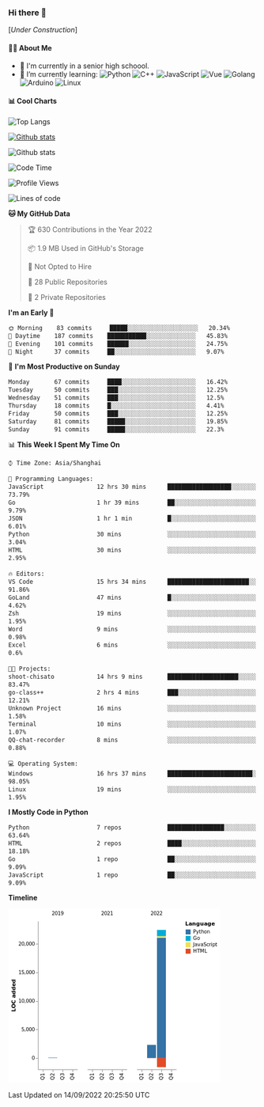 ### Hi there 👋

\[*Under Construction*\]

<!--
**NoNormalCreeper/NoNormalCreeper** is a ✨ _special_ ✨ repository because its `README.md` (this file) appears on your GitHub profile.

Here are some ideas to get you started:

- 🔭 I’m currently working on ...
- 🌱 I’m currently learning ...
- 👯 I’m looking to collaborate on ...
- 🤔 I’m looking for help with ...
- 💬 Ask me about ...
- 📫 How to reach me: ...
- 😄 Pronouns: ...
- ⚡ Fun fact: ...
-->

#### 👩‍💻 About Me

- 🏫 I'm currently in a senior high schoool.
- 🌱 I’m currently learning: 
![Python](https://img.shields.io/badge/-Python-blue?style=flat-square&logo=Python&logoColor=fff)
![C++](https://img.shields.io/badge/-C%2B%2B-00599C?style=flat-square&logo=C%2B%2B&logoColor=fff)
![JavaScript](https://img.shields.io/badge/-JavaScript-ffca18?style=flat-square&logo=JavaScript&logoColor=fff)
![Vue](https://img.shields.io/badge/-Vue-4FC08D?style=flat-square&logo=Vue.js&logoColor=fff)
![Golang](https://img.shields.io/badge/-Go-007d9c?style=flat-square&logo=Go&logoColor=fff)
![Arduino](https://img.shields.io/badge/-Arduino-00979D?style=flat-square&logo=Arduino&logoColor=fff)
![Linux](https://img.shields.io/badge/-Linux-FCC624?style=flat-square&logo=Linux&logoColor=fff)

#### 📊 Cool Charts

![Top Langs](https://github-readme-stats.vercel.app/api/top-langs/?username=NoNormalCreeper&layout=compact)

[![Github stats](https://github-readme-stats.vercel.app/api?username=NoNormalCreeper&show_icons=true)](https://github.com/anuraghazra/github-readme-stats)

![Github stats](https://github-profile-trophy.vercel.app/?username=NoNormalCreeper)


<!--START_SECTION:waka-->
![Code Time](http://img.shields.io/badge/Code%20Time-103%20hrs%2036%20mins-blue)

![Profile Views](http://img.shields.io/badge/Profile%20Views-2-blue)

![Lines of code](https://img.shields.io/badge/From%20Hello%20World%20I%27ve%20Written-23%20Thousand%20lines%20of%20code-blue)

**🐱 My GitHub Data** 

> 🏆 630 Contributions in the Year 2022
 > 
> 📦 1.9 MB Used in GitHub's Storage 
 > 
> 🚫 Not Opted to Hire
 > 
> 📜 28 Public Repositories 
 > 
> 🔑 2 Private Repositories  
 > 
**I'm an Early 🐤** 

```text
🌞 Morning    83 commits     █████░░░░░░░░░░░░░░░░░░░░   20.34% 
🌆 Daytime    187 commits    ███████████░░░░░░░░░░░░░░   45.83% 
🌃 Evening    101 commits    ██████░░░░░░░░░░░░░░░░░░░   24.75% 
🌙 Night      37 commits     ██░░░░░░░░░░░░░░░░░░░░░░░   9.07%

```
📅 **I'm Most Productive on Sunday** 

```text
Monday       67 commits     ████░░░░░░░░░░░░░░░░░░░░░   16.42% 
Tuesday      50 commits     ███░░░░░░░░░░░░░░░░░░░░░░   12.25% 
Wednesday    51 commits     ███░░░░░░░░░░░░░░░░░░░░░░   12.5% 
Thursday     18 commits     █░░░░░░░░░░░░░░░░░░░░░░░░   4.41% 
Friday       50 commits     ███░░░░░░░░░░░░░░░░░░░░░░   12.25% 
Saturday     81 commits     █████░░░░░░░░░░░░░░░░░░░░   19.85% 
Sunday       91 commits     █████░░░░░░░░░░░░░░░░░░░░   22.3%

```


📊 **This Week I Spent My Time On** 

```text
⌚︎ Time Zone: Asia/Shanghai

💬 Programming Languages: 
JavaScript               12 hrs 30 mins      ██████████████████░░░░░░░   73.79% 
Go                       1 hr 39 mins        ██░░░░░░░░░░░░░░░░░░░░░░░   9.79% 
JSON                     1 hr 1 min          █░░░░░░░░░░░░░░░░░░░░░░░░   6.01% 
Python                   30 mins             ░░░░░░░░░░░░░░░░░░░░░░░░░   3.04% 
HTML                     30 mins             ░░░░░░░░░░░░░░░░░░░░░░░░░   2.95%

🔥 Editors: 
VS Code                  15 hrs 34 mins      ███████████████████████░░   91.86% 
GoLand                   47 mins             █░░░░░░░░░░░░░░░░░░░░░░░░   4.62% 
Zsh                      19 mins             ░░░░░░░░░░░░░░░░░░░░░░░░░   1.95% 
Word                     9 mins              ░░░░░░░░░░░░░░░░░░░░░░░░░   0.98% 
Excel                    6 mins              ░░░░░░░░░░░░░░░░░░░░░░░░░   0.6%

🐱‍💻 Projects: 
shoot-chisato            14 hrs 9 mins       ████████████████████░░░░░   83.47% 
go-class++               2 hrs 4 mins        ███░░░░░░░░░░░░░░░░░░░░░░   12.21% 
Unknown Project          16 mins             ░░░░░░░░░░░░░░░░░░░░░░░░░   1.58% 
Terminal                 10 mins             ░░░░░░░░░░░░░░░░░░░░░░░░░   1.07% 
QQ-chat-recorder         8 mins              ░░░░░░░░░░░░░░░░░░░░░░░░░   0.88%

💻 Operating System: 
Windows                  16 hrs 37 mins      ████████████████████████░   98.05% 
Linux                    19 mins             ░░░░░░░░░░░░░░░░░░░░░░░░░   1.95%

```

**I Mostly Code in Python** 

```text
Python                   7 repos             ████████████████░░░░░░░░░   63.64% 
HTML                     2 repos             ████░░░░░░░░░░░░░░░░░░░░░   18.18% 
Go                       1 repo              ██░░░░░░░░░░░░░░░░░░░░░░░   9.09% 
JavaScript               1 repo              ██░░░░░░░░░░░░░░░░░░░░░░░   9.09%

```


**Timeline**

![Chart not found](https://raw.githubusercontent.com/NoNormalCreeper/NoNormalCreeper/main/charts/bar_graph.png) 


 Last Updated on 14/09/2022 20:25:50 UTC
<!--END_SECTION:waka-->

